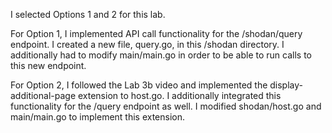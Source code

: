 I selected Options 1 and 2 for this lab.

For Option 1, I implemented API call functionality for the /shodan/query endpoint. 
I created a new file, query.go, in this /shodan directory. 
I additionally had to modify main/main.go in order to be able to run calls to this new endpoint.

For Option 2, I followed the Lab 3b video and implemented the display-additional-page extension to host.go.
I additionally integrated this functionality for the /query endpoint as well.
I modified shodan/host.go and main/main.go to implement this extension.
